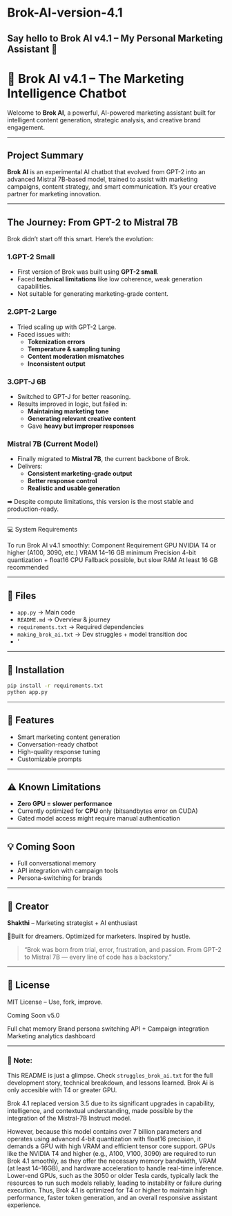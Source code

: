# Brok-AI-version-4.1
Say hello to Brok AI v4.1 – My Personal Marketing Assistant 🤖
---
# 🤖 Brok AI v4.1 – The Marketing Intelligence Chatbot

Welcome to **Brok AI**, a powerful, AI-powered marketing assistant built for intelligent content generation, strategic analysis, and creative brand engagement.

---

##  Project Summary
**Brok AI** is an experimental AI chatbot that evolved from GPT-2 into an advanced Mistral 7B-based model, trained to assist with marketing campaigns, content strategy, and smart communication. It’s your creative partner for marketing innovation.

---

##  The Journey: From GPT-2 to Mistral 7B

Brok didn’t start off this smart. Here’s the evolution:

### 1.GPT-2 Small
- First version of Brok was built using **GPT-2 small**.
- Faced **technical limitations** like low coherence, weak generation capabilities.
- Not suitable for generating marketing-grade content.

### 2.GPT-2 Large
- Tried scaling up with GPT-2 Large.
- Faced issues with:
  - **Tokenization errors**
  - **Temperature & sampling tuning**
  - **Content moderation mismatches**
  - **Inconsistent output**

### 3.GPT-J 6B
- Switched to GPT-J for better reasoning.
- Results improved in logic, but failed in:
  - **Maintaining marketing tone**
  - **Generating relevant creative content**
  - Gave **heavy but improper responses**

###  Mistral 7B (Current Model)
- Finally migrated to **Mistral 7B**, the current backbone of Brok.
- Delivers:
  - **Consistent marketing-grade output**
  - **Better response control**
  - **Realistic and usable generation**

➡ Despite compute limitations, this version is the most stable and production-ready.

---

💻 System Requirements

To run Brok AI v4.1 smoothly:
Component	Requirement
GPU	NVIDIA T4 or higher (A100, 3090, etc.)
VRAM	14–16 GB minimum
Precision	4-bit quantization + float16
CPU	Fallback possible, but slow
RAM	At least 16 GB recommended

---

## 📁 Files
- `app.py` → Main code 
- `README.md` → Overview & journey
- `requirements.txt` → Required dependencies
- `making_brok_ai.txt` → Dev struggles + model transition doc
- '

---

## 🔧 Installation
```bash
pip install -r requirements.txt
python app.py
```

---

## 🧪 Features
- Smart marketing content generation
- Conversation-ready chatbot
- High-quality response tuning
- Customizable prompts

---

## ⚠️ Known Limitations
- **Zero GPU = slower performance**
- Currently optimized for **CPU** only (bitsandbytes error on CUDA)
- Gated model access might require manual authentication

---

## 💡 Coming Soon
- Full conversational memory
- API integration with campaign tools
- Persona-switching for brands

---

## 📣 Creator
**Shakthi** – Marketing strategist + AI enthusiast

📍Built for dreamers. Optimized for marketers. Inspired by hustle.

> “Brok was born from trial, error, frustration, and passion. From GPT-2 to Mistral 7B — every line of code has a backstory.”

---

## 🤝 License
MIT License – Use, fork, improve.

 Coming Soon v5.0 

 Full chat memory
Brand persona switching
API + Campaign integration
Marketing analytics dashboard

---

### 📌 Note:

This README is just a glimpse. Check `struggles_brok_ai.txt` for the full development story, technical breakdown, and lessons learned.
Brok Ai is only accesible with T4 or greater GPU.

Brok 4.1 replaced version 3.5 due to its significant upgrades in capability, intelligence, and contextual understanding, made possible by the integration of the Mistral-7B Instruct model.

However, because this model contains over 7 billion parameters and operates using advanced 4-bit quantization with float16 precision, 
it demands a GPU with high VRAM and efficient tensor core support. GPUs like the NVIDIA T4 and higher (e.g., A100, V100, 3090) are required to run Brok 4.1 smoothly, 
as they offer the necessary memory bandwidth, VRAM (at least 14–16GB), and hardware acceleration to handle real-time inference. Lower-end GPUs, such as the 3050 or older Tesla cards, 
typically lack the resources to run such models reliably, leading to instability or failure during execution.
Thus, Brok 4.1 is optimized for T4 or higher to maintain high performance, faster token generation, and an overall responsive assistant experience.
